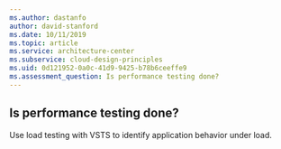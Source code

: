 ```yaml
---
ms.author: dastanfo
author: david-stanford
ms.date: 10/11/2019
ms.topic: article
ms.service: architecture-center
ms.subservice: cloud-design-principles
ms.uid: 0d121952-0a0c-41d9-9425-b78b6ceeffe9
ms.assessment_question: Is performance testing done?
---
```

## Is performance testing done?


Use load testing with VSTS to identify application behavior under load.